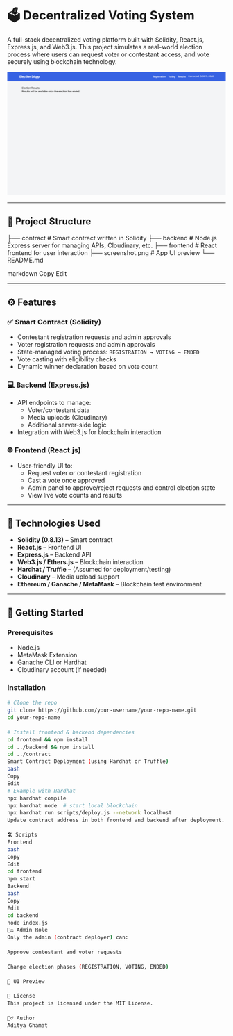 # 🗳️ Decentralized Voting System

A full-stack decentralized voting platform built with Solidity, React.js, Express.js, and Web3.js. This project simulates a real-world election process where users can request voter or contestant access, and vote securely using blockchain technology.

![App Screenshot](./screenshot.png)

---

## 📁 Project Structure

├── contract # Smart contract written in Solidity
├── backend # Node.js Express server for managing APIs, Cloudinary, etc.
├── frontend # React frontend for user interaction
├── screenshot.png # App UI preview
└── README.md

markdown
Copy
Edit

---

## ⚙️ Features

### ✅ Smart Contract (Solidity)

- Contestant registration requests and admin approvals
- Voter registration requests and admin approvals
- State-managed voting process: `REGISTRATION → VOTING → ENDED`
- Vote casting with eligibility checks
- Dynamic winner declaration based on vote count

### 💻 Backend (Express.js)

- API endpoints to manage:
  - Voter/contestant data
  - Media uploads (Cloudinary)
  - Additional server-side logic
- Integration with Web3.js for blockchain interaction

### 🌐 Frontend (React.js)

- User-friendly UI to:
  - Request voter or contestant registration
  - Cast a vote once approved
  - Admin panel to approve/reject requests and control election state
  - View live vote counts and results

---

## 🧱 Technologies Used

- **Solidity (0.8.13)** – Smart contract
- **React.js** – Frontend UI
- **Express.js** – Backend API
- **Web3.js / Ethers.js** – Blockchain interaction
- **Hardhat / Truffle** – (Assumed for deployment/testing)
- **Cloudinary** – Media upload support
- **Ethereum / Ganache / MetaMask** – Blockchain test environment

---

## 🚀 Getting Started

### Prerequisites

- Node.js
- MetaMask Extension
- Ganache CLI or Hardhat
- Cloudinary account (if needed)

### Installation

```bash
# Clone the repo
git clone https://github.com/your-username/your-repo-name.git
cd your-repo-name

# Install frontend & backend dependencies
cd frontend && npm install
cd ../backend && npm install
cd ../contract
Smart Contract Deployment (using Hardhat or Truffle)
bash
Copy
Edit
# Example with Hardhat
npx hardhat compile
npx hardhat node  # start local blockchain
npx hardhat run scripts/deploy.js --network localhost
Update contract address in both frontend and backend after deployment.

🛠️ Scripts
Frontend
bash
Copy
Edit
cd frontend
npm start
Backend
bash
Copy
Edit
cd backend
node index.js
🧑‍⚖️ Admin Role
Only the admin (contract deployer) can:

Approve contestant and voter requests

Change election phases (REGISTRATION, VOTING, ENDED)

📸 UI Preview

📝 License
This project is licensed under the MIT License.

🙋‍♂️ Author
Aditya Ghamat
```
